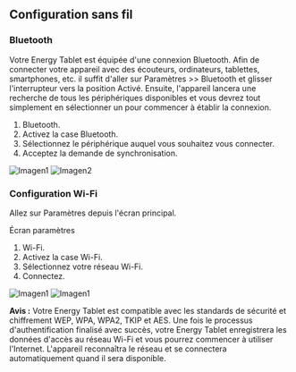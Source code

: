 ## Configuration sans fil

### Bluetooth

Votre Energy Tablet est équipée d'une connexion Bluetooth. Afin de connecter votre appareil avec des écouteurs, ordinateurs, tablettes, smartphones, etc. il suffit d'aller sur Paramètres >> Bluetooth et glisser l'interrupteur vers la position Activé. Ensuite,
l'appareil lancera une recherche de tous les périphériques disponibles et vous devrez tout simplement en sélectionner un pour commencer à
établir la connexion.


1. Bluetooth.
2. Activez la case Bluetooth.
3. Sélectionnez le périphérique auquel vous souhaitez vous connecter.
4. Acceptez la demande de synchronisation.

![Imagen1](http://static.energysistem.com/images/manuals/39789/5421365adae5b.jpg)
![Imagen2](http://static.energysistem.com/images/manuals/39789/542134eeaeb63.jpg)

### Configuration Wi-Fi

Allez sur Paramètres depuis l'écran principal.

Écran paramètres

1. Wi-Fi.
2. Activez la case Wi-Fi.
3. Sélectionnez votre réseau Wi-Fi.
4. Connectez.

![Imagen1](http://static.energysistem.com/images/manuals/39789/5421358b7fd13.jpg)
![Imagen1](http://static.energysistem.com/images/manuals/39789/542135a5090e3.jpg)


**Avis :** Votre Energy Tablet est compatible avec les standards de sécurité et chiffrement WEP, WPA, WPA2, TKIP et
AES. Une fois le processus d'authentification finalisé avec succès, votre Energy Tablet enregistrera les données
d'accès au réseau Wi-Fi et vous pourrez commencer à utiliser l'Internet. L'appareil reconnaîtra le réseau et se
connectera automatiquement quand il sera disponible.

